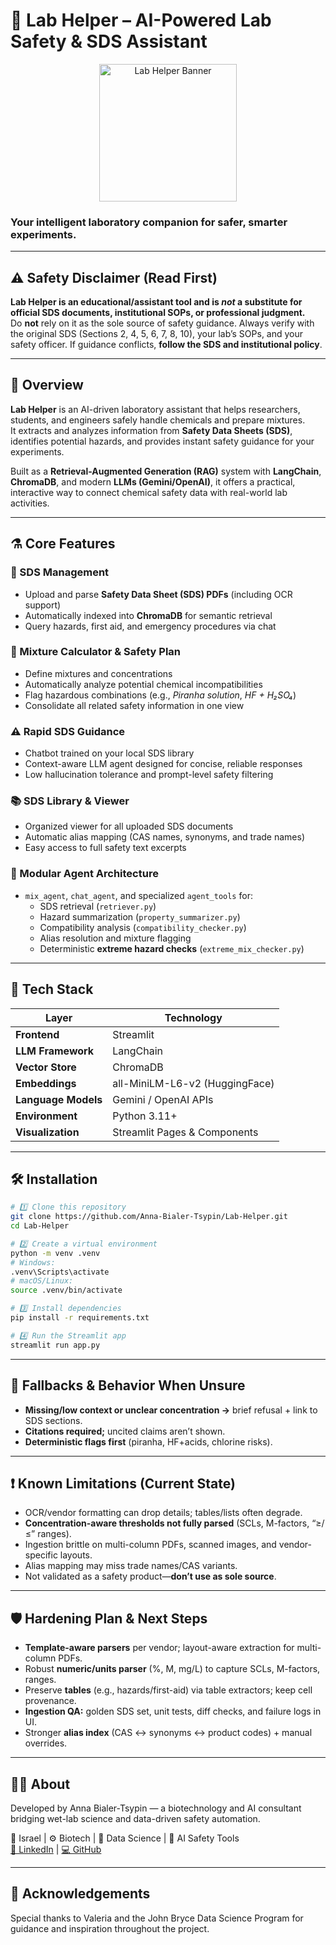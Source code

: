 # 🧠 Lab Helper – AI-Powered Lab Safety & SDS Assistant

<p align="center">
  <img src="logo.png" alt="Lab Helper Banner" width="220">
</p>

### Your intelligent laboratory companion for safer, smarter experiments.

---

## ⚠️ Safety Disclaimer (Read First)

**Lab Helper is an educational/assistant tool and is _not_ a substitute for official SDS documents, institutional SOPs, or professional judgment.**  
Do **not** rely on it as the sole source of safety guidance. Always verify with the original SDS (Sections 2, 4, 5, 6, 7, 8, 10), your lab’s SOPs, and your safety officer. If guidance conflicts, **follow the SDS and institutional policy**.

---

## 🚀 Overview
**Lab Helper** is an AI-driven laboratory assistant that helps researchers, students, and engineers safely handle chemicals and prepare mixtures.  
It extracts and analyzes information from **Safety Data Sheets (SDS)**, identifies potential hazards, and provides instant safety guidance for your experiments.

Built as a **Retrieval-Augmented Generation (RAG)** system with **LangChain**, **ChromaDB**, and modern **LLMs (Gemini/OpenAI)**, it offers a practical, interactive way to connect chemical safety data with real-world lab activities.

---

## ⚗️ Core Features

### 🧾 SDS Management
- Upload and parse **Safety Data Sheet (SDS) PDFs** (including OCR support)
- Automatically indexed into **ChromaDB** for semantic retrieval
- Query hazards, first aid, and emergency procedures via chat

### 🧮 Mixture Calculator & Safety Plan
- Define mixtures and concentrations
- Automatically analyze potential chemical incompatibilities
- Flag hazardous combinations (e.g., *Piranha solution*, *HF + H₂SO₄*)
- Consolidate all related safety information in one view

### ⚠️ Rapid SDS Guidance
- Chatbot trained on your local SDS library
- Context-aware LLM agent designed for concise, reliable responses
- Low hallucination tolerance and prompt-level safety filtering

### 📚 SDS Library & Viewer
- Organized viewer for all uploaded SDS documents
- Automatic alias mapping (CAS names, synonyms, and trade names)
- Easy access to full safety text excerpts

### 🧰 Modular Agent Architecture
- `mix_agent`, `chat_agent`, and specialized `agent_tools` for:
  - SDS retrieval (`retriever.py`)
  - Hazard summarization (`property_summarizer.py`)
  - Compatibility analysis (`compatibility_checker.py`)
  - Alias resolution and mixture flagging
  - Deterministic **extreme hazard checks** (`extreme_mix_checker.py`)

---

## 🧩 Tech Stack

| Layer | Technology |
|-------|------------|
| **Frontend** | Streamlit |
| **LLM Framework** | LangChain |
| **Vector Store** | ChromaDB |
| **Embeddings** | all-MiniLM-L6-v2 (HuggingFace) |
| **Language Models** | Gemini / OpenAI APIs |
| **Environment** | Python 3.11+ |
| **Visualization** | Streamlit Pages & Components |

---

## 🛠️ Installation

```bash
# 1️⃣ Clone this repository
git clone https://github.com/Anna-Bialer-Tsypin/Lab-Helper.git
cd Lab-Helper

# 2️⃣ Create a virtual environment
python -m venv .venv
# Windows:
.venv\Scripts\activate
# macOS/Linux:
source .venv/bin/activate

# 3️⃣ Install dependencies
pip install -r requirements.txt

# 4️⃣ Run the Streamlit app
streamlit run app.py
```
----

## 🧯 Fallbacks & Behavior When Unsure
- **Missing/low context or unclear concentration →** brief refusal + link to SDS sections.
- **Citations required;** uncited claims aren’t shown.
- **Deterministic flags first** (piranha, HF+acids, chlorine risks).
-------------------
## ❗ Known Limitations (Current State)
- OCR/vendor formatting can drop details; tables/lists often degrade.
- **Concentration-aware thresholds not fully parsed** (SCLs, M-factors, “≥/≤” ranges).
- Ingestion brittle on multi-column PDFs, scanned images, and vendor-specific layouts.
- Alias mapping may miss trade names/CAS variants.
- Not validated as a safety product—**don’t use as sole source**.
-----------
## 🛡️ Hardening Plan & Next Steps
- **Template-aware parsers** per vendor; layout-aware extraction for multi-column PDFs.
- Robust **numeric/units parser** (%, M, mg/L) to capture SCLs, M-factors, ranges.
- Preserve **tables** (e.g., hazards/first-aid) via table extractors; keep cell provenance.
- **Ingestion QA:** golden SDS set, unit tests, diff checks, and failure logs in UI.
- Stronger **alias index** (CAS ↔ synonyms ↔ product codes) + manual overrides.

----
## 👩‍🔬 About
Developed by Anna Bialer-Tsypin — a biotechnology and AI consultant
bridging wet-lab science and data-driven safety automation.

📍 Israel | ⚙️ Biotech | 🧬 Data Science | 🧠 AI Safety Tools  
[🧬 LinkedIn](https://www.linkedin.com/in/anna-bialer-tsypin-030725174/) | [💻 GitHub](https://github.com/Anna-Bialer-Tsypin)

----
## 💬 Acknowledgements
Special thanks to Valeria and the John Bryce Data Science Program
for guidance and inspiration throughout the project.
